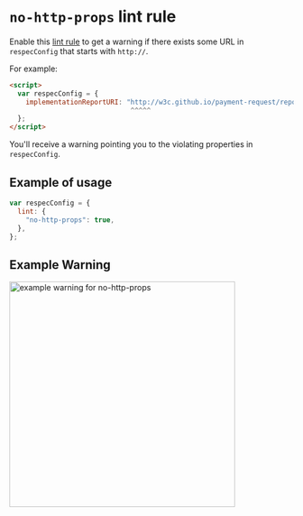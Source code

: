 # `no-http-props` lint rule

Enable this [lint rule](lint) to get a warning if there exists some URL in `respecConfig` that starts with `http://`.

For example:

```html
<script>
  var respecConfig = {
    implementationReportURI: "http://w3c.github.io/payment-request/reports/implementation.html",
                              ^^^^^
  };
</script>
```

You'll receive a warning pointing you to the violating properties in `respecConfig`.

## Example of usage

```js
var respecConfig = {
  lint: {
    "no-http-props": true,
  },
};
```

## Example Warning

<a href="https://user-images.githubusercontent.com/8426945/42473140-6e16b38c-83e1-11e8-81e3-c82bddeb4483.png"><img alt="example warning for no-http-props" src="https://user-images.githubusercontent.com/8426945/42473140-6e16b38c-83e1-11e8-81e3-c82bddeb4483.png" width="400"></a>
